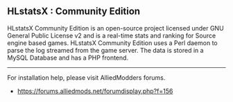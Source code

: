 ## HLstatsX : Community Edition


HLstatsX Community Edition is an open-source project licensed
under GNU General Public License v2 and is a real-time stats
and ranking for Source engine based games. HLstatsX Community
Edition uses a Perl daemon to parse the log streamed from the
game server. The data is stored in a MySQL Database and has
a PHP frontend.

---

For installation help, please visit AlliedModders forums.
- https://forums.alliedmods.net/forumdisplay.php?f=156
